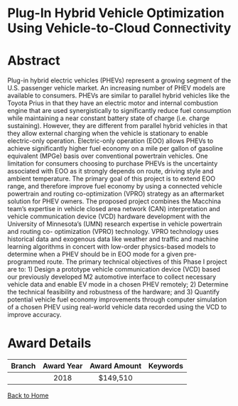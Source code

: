
Plug-In Hybrid Vehicle Optimization Using Vehicle-to-Cloud Connectivity
=======================================================================

# Abstract


Plug-in hybrid electric vehicles (PHEVs) represent a growing segment of the U.S. passenger vehicle market. An increasing number of PHEV models are available to consumers. PHEVs are similar to parallel hybrid vehicles like the Toyota Prius in that they have an electric motor and internal combustion engine that are used synergistically to significantly reduce fuel consumption while maintaining a near constant battery state of charge (i.e. charge sustaining). However, they are different from parallel hybrid vehicles in that they allow external charging when the vehicle is stationary to enable electric-only operation. Electric-only operation (EOO) allows PHEVs to achieve significantly higher fuel economy on a mile per gallon of gasoline equivalent (MPGe) basis over conventional powertrain vehicles. One limitation for consumers choosing to purchase PHEVs is the uncertainty associated with EOO as it strongly depends on route, driving style and ambient temperature. The primary goal of this project is to extend EOO range, and therefore improve fuel economy by using a connected vehicle powertrain and routing co-optimization (VPRO) strategy as an aftermarket solution for PHEV owners. The proposed project combines the Macchina team’s expertise in vehicle closed area network (CAN) interpretation and vehicle communication device (VCD) hardware development with the University of Minnesota’s (UMN) research expertise in vehicle powertrain and routing co- optimization (VPRO) technology. VPRO technology uses historical data and exogenous data like weather and traffic and machine learning algorithms in concert with low-order physics-based models to determine when a PHEV should be in EOO mode for a given pre-programmed route. The primary technical objectives of this Phase I project are to: 1) Design a prototype vehicle communication device (VCD) based our previously developed M2 automotive interface to collect necessary vehicle data and enable EV mode in a chosen PHEV remotely; 2) Determine the technical feasibility and robustness of the hardware; and 3) Quantify potential vehicle fuel economy improvements through computer simulation of a chosen PHEV using real-world vehicle data recorded using the VCD to improve accuracy.  

# Award Details

|Branch|Award Year|Award Amount|Keywords|
| :---: | :---: | :---: | :---: |
||2018|$149,510||
  
  


[Back to Home](https://github.com/chrischow/dod_sbir_awards/Reports/CC/#745)